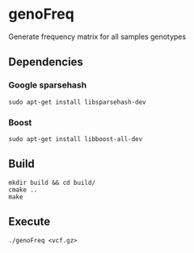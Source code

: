 # genoFreq

Generate frequency matrix for all samples genotypes

## Dependencies

### Google sparsehash

`sudo apt-get install libsparsehash-dev`

### Boost

`sudo apt-get install libboost-all-dev`

## Build

```shell
mkdir build && cd build/
cmake ..
make
```

## Execute

```shell
./genoFreq <vcf.gz>
```
